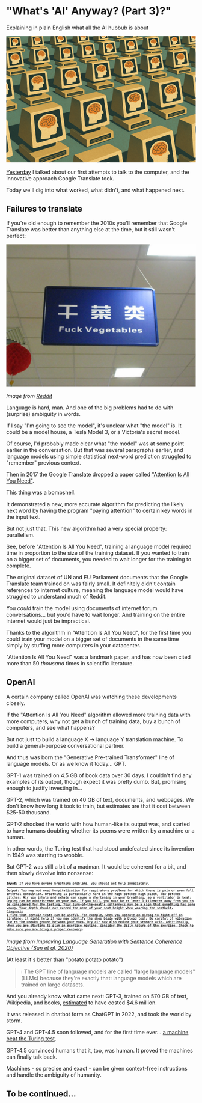 <!------------------------- REFERENCE LINKS BLOCK ----------------------------------->
[TODO]: some-link
<!----------------------- END REFERENCE LINKS BLOCK --------------------------------->

"What's 'AI' Anyway? (Part 3)?"
===============================
Explaining in plain English what all the AI hubbub is about

![](./images/image.png)

[Yesterday](https://mieubrisse.substack.com/p/whats-ai-anyway-part-2) I talked about our first attempts to talk to the computer, and the innovative approach Google Translate took.

Today we'll dig into what worked, what didn't, and what happened next.

Failures to translate
---------------------
If you're old enough to remember the 2010s you'll remember that Google Translate was better than anything else at the time, but it still wasn't perfect:

![](./images/fuck-vegetables.jpg)

_Image from [Reddit](https://old.reddit.com/r/engrish/comments/vljcal/fuck_vegetables/)_

Language is hard, man. And one of the big problems had to do with (surprise) ambiguity in words.

If I say "I'm going to see the model", it's unclear what "the model" is. It could be a model house, a Tesla Model 3, or a Victoria's secret model.

Of course, I'd probably made clear what "the model" was at some point earlier in the conversation. But that was several paragraphs earlier, and language models using simple statistical next-word prediction struggled to "remember" previous context.

Then in 2017 the Google Translate dropped a paper called ["Attention Is All You Need"](https://en.wikipedia.org/wiki/Attention_Is_All_You_Need#).

This thing was a bombshell.

It demonstrated a new, more accurate algorithm for predicting the likely next word by having the program "paying attention" to certain key words in the input text.

But not just that. This new algorithm had a very special property: parallelism.

See, before "Attention Is All You Need", training a language model required time in proportion to the size of the training dataset. If you wanted to train on a bigger set of documents, you needed to wait longer for the training to complete.

The original dataset of UN and EU Parliament documents that the Google Translate team trained on was fairly small. It definitely didn't contain references to internet culture, meaning the language model would have struggled to understand much of Reddit.

You _could_ train the model using documents of internet forum conversations... but you'd have to wait longer. And training on the entire internet would just be impractical.

Thanks to the algorithm in "Attention Is All You Need", for the first time you could train your model on a bigger set of documents in the same time simply by stuffing more computers in your datacenter.

"Attention Is All You Need" was a landmark paper, and has now been cited more than 50 _thousand_ times in scientific literature.

OpenAI
------
A certain company called OpenAI was watching these developments closely. 

If the "Attention Is All You Need" algorithm allowed more training data with more computers, why not get a bunch of training data, buy a bunch of computers, and see what happens?

But not just to build a language X → language Y translation machine. To build a general-purpose conversational partner.

And thus was born the "Generative Pre-trained Transformer" line of language models. Or as we know it today... GPT.

GPT-1 was trained on 4.5 GB of book data over 30 days. I couldn't find any examples of its output, though expect it was pretty dumb. But, promising enough to justify investing in...

GPT-2, which was trained on 40 GB of text, documents, and webpages. We don't know how long it took to train, but estimates are that it cost between $25-50 thousand.

GPT-2 shocked the world with how human-like its output was, and started to have humans doubting whether its poems were written by a machine or a human.

In other words, the Turing test that had stood undefeated since its invention in 1949 was starting to wobble.

But GPT-2 was still a bit of a madman. It would be coherent for a bit, and then slowly devolve into nonsense:

![](./images/gpt2-output.jpg)

_Image from [Improving Language Generation with Sentence Coherence Objective (Sun et al, 2020)](https://www.researchgate.net/publication/344245575_Improving_Language_Generation_with_Sentence_Coherence_Objective)_

(At least it's better than "potato potato potato")

> ℹ️  The GPT line of language models are called "large language models" (LLMs) because they're exactly that: language models which are trained on large datasets.

And you already know what came next: GPT-3, trained on 570 GB of text, Wikipedia, and books, [estimated](https://lambda.ai/blog/demystifying-gpt-3) to have costed $4.6 million.

It was released in chatbot form as ChatGPT in 2022, and took the world by storm.

GPT-4 and GPT-4.5 soon followed, and for the first time ever... [a machine beat the Turing test](https://arxiv.org/abs/2503.23674).

GPT-4.5 convinced humans that it, too, was human. It proved the machines can finally talk back.

Machines - so precise and exact - can be given context-free instructions and handle the ambiguity of humanity.

To be continued...
------------------







<!------------------ IG POST DESCRIPTION --------------------->
<!--
TODO

🐒 Full article at link in bio.
-->

<!-------------------- IG STORY TEXT ------------------------->
<!--
TODO
-->
